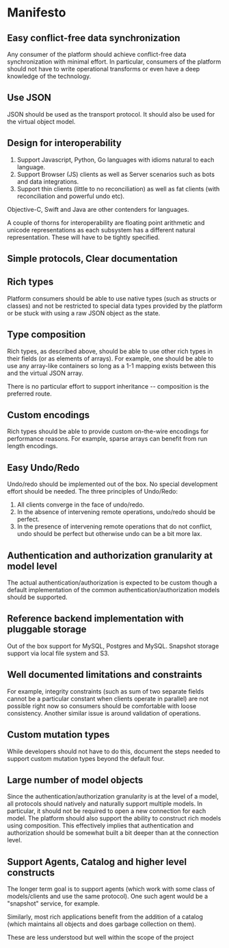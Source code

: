 # Manifesto

## Easy conflict-free data synchronization

Any consumer of the platform should achieve conflict-free data 
synchronization with minimal effort.  In particular, consumers of
the platform should not have to write operational transforms or 
even have a deep knowledge of the technology.

## Use JSON

JSON should be used as the transport protocol.  It should also
be used for the virtual object model.

## Design for interoperability

1. Support Javascript, Python, Go languages with idioms natural 
to each language.
2. Support Browser (JS) clients as well as Server scenarios such
as bots and data integrations.
3. Support thin clients (little to no reconciliation) as well as
fat clients (with reconciliation and powerful undo etc).

Objective-C, Swift and Java are other contenders for languages.

A couple of thorns for interoperability are floating point arithmetic
and unicode representations as each subsystem has a different
natural representation.  These will have to be tightly specified.

## Simple protocols, Clear documentation

## Rich types

Platform consumers should be able to use native types (such as structs
 or classes) and not be restricted to special data types provided by
the platform or be stuck with using a raw JSON object as the state.

## Type composition

Rich types, as described above, should be able to use other rich types
in their fields (or as elements of arrays).  For example, one should
be able to use any array-like containers so long as a 1-1 mapping
exists between this and the virtual JSON array.

There is no particular effort to support inheritance -- composition
is the preferred route.

## Custom encodings

Rich types should be able to provide custom on-the-wire encodings for
performance reasons.  For example, sparse arrays can benefit from
run length encodings.

## Easy Undo/Redo 

Undo/redo should be implemented out of the box.  No special development
effort should be needed. The three principles of Undo/Redo:

1. All clients converge in the face of undo/redo.
2. In the absence of intervening remote operations, undo/redo should be
perfect.
3. In the presence of intervening remote operations that do not conflict,
undo should be perfect but otherwise undo can be a bit more lax.

## Authentication and authorization granularity at model level

The actual authentication/authorization is expected to be custom though
a default implementation of the common authentication/authorization
models should be supported.

## Reference backend implementation with pluggable storage

Out of the box support for MySQL, Postgres and MySQL.  Snapshot storage
support via local file system and S3.

## Well documented limitations and constraints

For example, integrity constraints (such as sum of two separate fields 
cannot be a particular constant when clients operate in parallel) are 
not possible right now so consumers should be comfortable with loose 
consistency.  Another similar issue is around validation of operations.

## Custom mutation types

While developers should not have to do this, document the steps needed to
support custom mutation types beyond the default four.

## Large number of model objects

Since the authentication/authorization granularity is at the level of a
model, all protocols should natively and naturally support multiple models.
In particular, it should not be required to open a new connection for each
model.  The platform should also support the ability to construct rich
models using composition.  This effectively implies that authentication
and authorization should be somewhat built a bit deeper than at the 
connection level.

## Support Agents, Catalog and higher level constructs

The longer term goal is to support agents (which work with some class of
models/clients and use the same protocol).  One such agent would be
a "snapshot" service, for example.

Similarly, most rich applications benefit from the addition of a catalog
(which maintains all objects and does garbage collection on them).

These are less understood but well within the scope of the project
